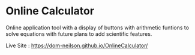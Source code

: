 # Online Calculator


Online application tool with a display of buttons with arithmetic funtions to solve equations with future plans to add scientific features.

Live Site : https://dom-neilson.github.io/OnlineCalculator/
